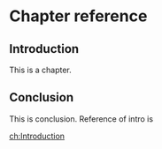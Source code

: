 # Chapter reference
## Introduction
<div id="chintroduction"></div>
This is a chapter.

## Conclusion
<div id="chconclusion"></div>
This is conclusion.
Reference of intro is


[ch:Introduction](#chintroduction)

